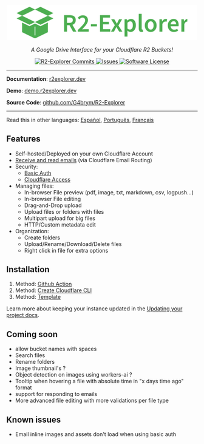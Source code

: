 <div align="center">
  <a href="https://r2explorer.dev/">
    <img src="https://raw.githubusercontent.com/G4brym/R2-explorer/refs/heads/main/packages/docs/pages/assets/r2-explorer-logo.png" width="500" height="auto" alt="R2-Explorer"/>
  </a>
</div>

<p align="center">
    <em>A Google Drive Interface for your Cloudflare R2 Buckets!</em>
</p>

<p align="center">
    <a href="https://github.com/G4brym/R2-Explorer/commits/main" target="_blank">
      <img src="https://img.shields.io/github/commit-activity/m/G4brym/R2-Explorer?label=Commits&style=social" alt="R2-Explorer Commits">
  </a>
    <a href="https://github.com/G4brym/R2-Explorer/issues" target="_blank">
      <img src="https://img.shields.io/github/issues/G4brym/R2-Explorer?style=social" alt="Issues">
  </a>
    <a href="https://github.com/G4brym/R2-Explorer/blob/main/LICENSE" target="_blank">
      <img src="https://img.shields.io/badge/license-MIT-brightgreen.svg?style=social" alt="Software License">
  </a>
</p>

<hr />

**Documentation**: <a href="https://r2explorer.dev/">r2explorer.dev</a>

**Demo**: <a href="https://demo.r2explorer.dev/">demo.r2explorer.dev</a>

**Source Code**: <a href="https://github.com/G4brym/R2-Explorer/">github.com/G4brym/R2-Explorer</a>

<hr />

Read this in other languages: [Español](https://r2explorer-dev.translate.goog/?_x_tr_sl=en&_x_tr_tl=es&_x_tr_hl=es&_x_tr_pto=wapp),
[Português](https://r2explorer-dev.translate.goog/?_x_tr_sl=en&_x_tr_tl=pt-PT&_x_tr_hl=pt-PT&_x_tr_pto=wapp),
[Français](https://r2explorer-dev.translate.goog/?_x_tr_sl=en&_x_tr_tl=fr&_x_tr_hl=fr&_x_tr_pto=wapp)

## Features

- Self-hosted/Deployed on your own Cloudflare Account
- [Receive and read emails](https://r2explorer.dev/guides/setup-email-explorer/) (via Cloudflare Email Routing)
- Security:
  - [Basic Auth](https://r2explorer.dev/getting-started/security/#basic-auth)
  - [Cloudflare Access](https://r2explorer.dev/getting-started/security/#authenticating-with-cloudflare-access)
- Managing files:
  - In-browser File preview (pdf, image, txt, markdown, csv, logpush...)
  - In-browser File editing
  - Drag-and-Drop upload
  - Upload files or folders with files
  - Multipart upload for big files
  - HTTP/Custom metadata edit
- Organization:
  - Create folders
  - Upload/Rename/Download/Delete files
  - Right click in file for extra options

## Installation

1. Method: [Github Action](https://r2explorer.dev/getting-started/creating-a-new-project/#1st-method-github-action-recommended)
2. Method: [Create Cloudflare CLI](https://r2explorer.dev/getting-started/creating-a-new-project/#2nd-method-create-cloudflare)
3. Method: [Template](https://github.com/G4brym/R2-Explorer/tree/main/template)

Learn more about keeping your instance updated in the [Updating your project docs](https://r2explorer.dev/getting-started/updating-your-project/).

## Coming soon

- allow bucket names with spaces
- Search files
- Rename folders
- Image thumbnail's ?
- Object detection on images using workers-ai ?
- Tooltip when hovering a file with absolute time in "x days time ago" format
- support for responding to emails
- More advanced file editing with more validations per file type

## Known issues

- Email inline images and assets don't load when using basic auth
